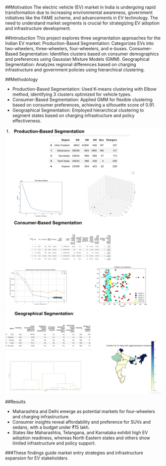 ##Motivation
The electric vehicle (EV) market in India is undergoing rapid transformation due to increasing environmental awareness, government initiatives like the FAME scheme, and advancements in EV technology. The need to understand market segments is crucial for strategizing EV adoption and infrastructure development.

##Introduction
This project explores three segmentation approaches for the Indian EV market:
Production-Based Segmentation: Categorizes EVs into two-wheelers, three-wheelers, four-wheelers, and e-buses.
Consumer-Based Segmentation: Identifies clusters based on consumer demographics and preferences using Gaussian Mixture Models (GMM).
Geographical Segmentation: Analyzes regional differences based on charging infrastructure and government policies using hierarchical clustering.

##Methodology
- Production-Based Segmentation: Used K-means clustering with Elbow method, identifying 3 clusters optimized for vehicle types.
- Consumer-Based Segmentation: Applied GMM for flexible clustering based on consumer preferences, achieving a silhouette score of 0.91.
- Geographical Segmentation: Employed hierarchical clustering to segment states based on charging infrastructure and policy effectiveness.

![Demo Screenshot](Images/1.png "Demo")
![Demo Screenshot](Images/2.png "Demo")
![Demo Screenshot](Images/3.png "Demo")

  
##Results
- Maharashtra and Delhi emerge as potential markets for four-wheelers and charging infrastructure.
- Consumer insights reveal affordability and preference for SUVs and sedans, with a budget under ₹15 lakh.
- States like Maharashtra, Telangana, and Karnataka exhibit high EV adoption readiness, whereas North Eastern states and others show limited infrastructure and policy support.

###These findings guide market entry strategies and infrastructure expansion for EV stakeholders
